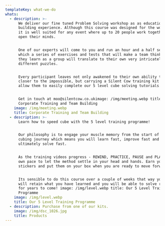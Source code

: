```yaml
---
templateKey: what-we-do
whats:
  - description: >-
      We deliver our fine tuned Problem Solving workshop as as educational team
      building experience. Although this course was designed for the workplace
      it is well suited for any event where up to 20 people work together to
      open their minds.


      One of our experts will come to you and run an hour and a half session in
      which a series of exercises and tests that will make a team think. What
      they learn as a group will translate to their own very intricately
      different puzzles.


      Every participant leaves not only awakened to their own ability to step
      closer to the impossible, but carrying a Silent Cow training kit that will
      allow them to easily complete our 5 level cube solving tutorials.


      Get in touch at moo@silentcow.co.uk​image: /img/meeting.webp title:
      Corporate Training and Team Building
    image: /img/meeting.webp
    title: Corporate Training and Team Building
  - description: >-
      Learn how to speed cube with the 5 level training programme!


      Our philosophy is to engage your muscle memory from the start of your
      cubing journey which means you will learn fast, improve fast and
      ultimately solve fast.


      As the training videos progress - REWIND, PRACTICE, PAUSE and PLAY at your
      own pace to let the method settle in your head and hands. Earn your
      stickers and put them on your box when you are ready to move forward.


      Its sensible to do this course over a couple of weeks that way your hands
      will retain what you have learned and you will be able to solve reliably
      for years to come! image: /img/level.webp title: Our 5 Level Training
      Programme
    image: /img/level.webp
    title: Our 5 Level Training Programme
  - description: Purchase from one of our kits.
    image: /img/dsc_1026.jpg
    title: Products
---
```


